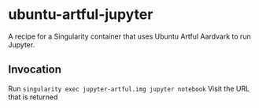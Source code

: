 # ubuntu-artful-jupyter
A recipe for a Singularity container that uses Ubuntu Artful Aardvark to run Jupyter.

## Invocation
Run ```singularity exec jupyter-artful.img jupyter notebook```
Visit the URL that is returned
